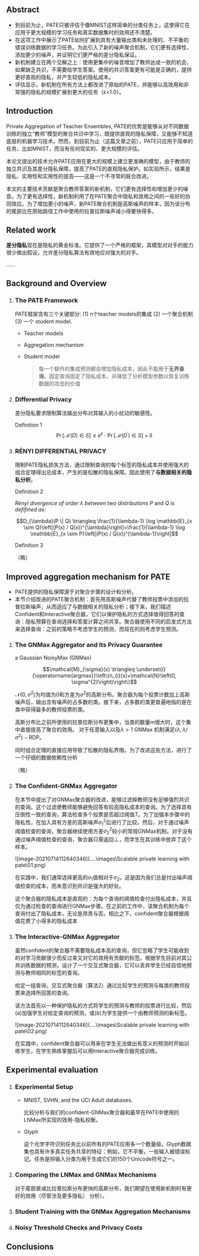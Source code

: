 ## Abstract

- 到目前为止，PATE只被评估于像MNIST这样简单的分类任务上，这使得它在应用于更大规模的学习任务和真实数据集时的效用还不清楚。
- 在这项工作中展示了PATE如何扩展到具有大量输出类和未处理的、不平衡的错误训练数据的学习任务。为此引入了新的噪声聚合机制，它们更有选择性，添加更少的噪声，并证明它们更严格的差分隐私保证。
- 新机制建立在两个见解之上：使用更集中的噪音增加了教师达成一致的机会，如果缺乏共识，不需要给学生答案。使用的共识答案更有可能是正确的，提供更好直观的隐私，并产生较低的隐私成本。
- 评估显示，新机制在所有方法上都改进了原始的PATE，并能够以高效用和非常强的隐私的规模扩展到更大的任务（ε<1.0）。

## Introduction

Private Aggregation of Teacher Ensembles, PATE的优势是能够从对不同数据训练的独立“教师”模型的聚合共识中学习，既提供直观的隐私保障，又能够不知道底层的机器学习技术。然而，到目前为止（这篇文章之前），PATE只应用于简单的任务，比如MNIST，而没有任何现实的、更大规模的评估。

本论文提出的技术允许PATE应用在更大的规模上建立更准确的模型，由于教师的独立共识及其差分隐私保障，提高了PATE的直观隐私保护。如实验所示，结果是隐私、实用性和实用性的提高——这是一个不寻常的联合改进。

本文的主要技术贡献是聚合教师答案的新机制，它们更有选择性和增加更少的噪音。为了更有选择性，新机制利用了在PATE聚合中隐私和效用之间的一些好的协同效应。为了增加更小的噪声，新PATE聚合机制是高斯噪声的样本，因为该分布的尾部比在原始路径工作中使用的拉普拉斯噪声减小得要快得多。

## Related work

**差分隐私**现在是隐私的黄金标准。它提供了一个严格的框架，其模型对对手的能力很少做出假设，允许差分隐私算法有效地应对强大的对手。

......

## Background and Overview

1. ### The PATE Framework

   PATE框架含有三个关键部分: (1) n个teacher models的集成 (2) 一个聚合机制 (3) 一个 student model.

   - Teacher models

   - Aggregation mechanism

   - Student model

     >每一个额外的集成预测都会增加隐私成本，因此不能用于**无界查询**。固定查询固定了隐私成本，并降低了分析模型参数以恢复训练数据的攻击的价值

2. ### Differential Privacy 

   差分隐私要求限制算法输出分布对其输入的小扰动的敏感性。

   Definition 1        $$\operatorname{Pr}[\mathcal{M}(D) \in S] \leq e^{\varepsilon} \cdot \operatorname{Pr}\left[\mathcal{M}\left(D^{\prime}\right) \in S\right]+\delta$$

3. ###  RÉNYI DIFFERENTIAL PRIVACY

   限制PATE隐私损失方法，通过限制查询的每个标签的隐私成本并使用强大的组合定理得出总成本，产生的是松散的隐私保障。因此使用了**与数据相关的隐私分析**。

   Definition 2       

   *Rényi divergence* *of order* *λ* *between two distributions* *P* and *Q* *is defifined as:*

   $$D_{\lambda}(P \| Q) \triangleq \frac{1}{\lambda-1} \log \mathbb{E}_{x \sim Q}\left[(P(x) / Q(x))^{\lambda}\right]=\frac{1}{\lambda-1} \log \mathbb{E}_{x \sim P}\left[(P(x) / Q(x))^{\lambda-1}\right]$$

   Definition 3       

   （略）

## Improved aggregation mechanism for PATE

- PATE提供的隐私保障源于对聚合步骤的设计和分析。
- 本节介绍改进的PATE聚合机制：首先用高斯噪声代替了教师投票中添加的拉普拉斯噪声，从而适应了与数据相关的隐私分析；接下来，我们描述Confident和Interactive聚合器，它们以保护隐私的方式选择值得回答的查询：隐私预算在查询选择和答案计算之间共享。聚合器使用不同的启发式方法来选择查询：之前的策略不考虑学生的预测，而现在的则考虑学生预测。

1. ### The GNMax Aggregator and Its Privacy Guarantee

   a Gaussian NoisyMax (GNMax)

   $$\mathcal{M}_{\sigma}(x) \triangleq \underset{i}{\operatorname{argmax}}\left\{n_{i}(x)+\mathcal{N}\left(0, \sigma^{2}\right)\right\}$$

   $\mathcal{N}\left(0, \sigma^{2}\right)$为均值为0和方差为$\sigma^{2}$的高斯分布。聚合器为每个投票计数加上高斯噪声后，输出含有噪声的占多数的类。接下来，占多数的类更普遍地指的是在类中获得最多的教师投票的类。

   高斯分布比之前所使用的拉普拉斯分布更集中，当类的数量m很大时，这个集中直接提高了聚合的效用。 对于任意输入以及$\lambda>1$ GNMax 机制满足$\left(\lambda, \lambda / \sigma^{2}\right)-\mathrm{RDP}$。

   同时组合定理的直接应用导致了松散的隐私界限。为了改进这些方法，进行了一个仔细的数据依赖性分析

   （略）

2. ### The Confident-GNMax Aggregator

   在本节中提出了对GNMax聚合器的改进，能够过滤掉教师没有足够强烈共识的查询。这个过滤使教师能够避免回答有较高隐私成本的查询。为了选择具有压倒性一致的查询，算法检查多个投票是否超过阈值*T*。为了加强本步骤中的隐私性，在加入具有方差的高斯噪声$\sigma^{2}_1$后进行了比较。然后，对于通过噪声阈值检查的查询，聚合器继续使用方差$\sigma^{2}_2$较小的常规GNMax机制。对于没有通过噪声阈值检查的查询，聚合器只需返回⊥，而学生在其训练中放弃了这个样本。

   ![image-20210714112640346](..\..\images\Scalable private learning with pate\01.png)

   在实践中，我们通常选择更高的$\sigma_1$值相对于$\sigma_2$。这是因为我们总是付出噪声阈值检查的成本，而未意识到共识是强大的好处。

   这个聚合器的隐私成本是直观的：为每个查询的阈值检查付出隐私成本，并且仅为通过检查的查询进行GNMax步骤。在之前的工作中，该聚合机制为每个查询付出了隐私成本，无论是昂贵与否。相比之下，confident聚合器根据阈值花费了小得多的隐私成本

3. ### The Interactive-GNMax Aggregator

   虽然confident的聚合器不需要隐私成本高的查询，但它忽略了学生可能收到的对学习贡献很少而反过来又对它的效用有贡献的标签。根据学生目前对其公共训练数据的预测，设计了一个交互式聚合器，它可以丢弃学生已经自信地预测与教师相同的标签的查询。

   给定一组查询，交互式聚合器（算法2）通过比较学生的预测与每类的教师投票来选择所回答的查询。

   该方法首先以一种保护隐私的方式将学生的预测与教师的投票进行比较，然后(a)加强学生对给定查询的预测，或(b)为学生提供一个由教师预测的新标签。  

   ![image-20210714112640346](..\..\images\Scalable private learning with pate\02.png)

   在实践中，confident聚合器可以用来在学生无法做出有意义的预测时开始训练学生，在学生熟练掌握后可以用Interactive聚合器完成训练。

## Experimental evaluation

1. ### Experimental Setup

   - MNIST, SVHN, and the UCI Adult databases.

     比较分析与我们的confident-GNMax聚合器和最早在PATE中使用的LNMax所实现的效用-隐私权衡。

   - Glyph

     这个光学字符识别任务比以前所有的PATE应用多一个数量级。Glyph数据集也具有许多真实任务共享的特征：例如，它不平衡，一些输入被错误标记。任务是将输入分类为用于生成它们的150个Unicode符号之一。

2. ### Comparing the LNMax and GNMax Mechanisms

   对于尾部衰减比拉普拉斯分布更快的高斯分布，我们期望在使用新机制时有更好的效用（尽管涉及更多隐私）
   分析）。

3. ### Student Training with the GNMax Aggregation Mechanisms

4. ### Noisy Threshold Checks and Privacy Costs

## Conclusions